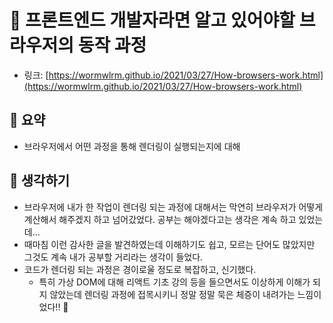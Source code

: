 # 🎡 프론트엔드 개발자라면 알고 있어야할 브라우저의 동작 과정

- 링크: [https://wormwlrm.github.io/2021/03/27/How-browsers-work.html](https://wormwlrm.github.io/2021/03/27/How-browsers-work.html)

## 📝 요약 
- 브라우저에서 어떤 과정을 통해 렌더링이 실행되는지에 대해 


## 🤔 생각하기   
- 브라우저에 내가 한 작업이 렌더링 되는 과정에 대해서는 막연히 브라우저가 어떻게 계산해서 해주겠지 하고 넘어갔었다. 공부는 해야겠다고는 생각은 계속 하고 있었는데...
- 때마침 이런 감사한 글을 발견하였는데 이해하기도 쉽고, 모르는 단어도 많았지만 그것도 계속 내가 공부할 거리라는 생각이 들었다.  
- 코드가 렌더링 되는 과정은 경이로울 정도로 복잡하고, 신기했다. 
  - 특히 가상 DOM에 대해 리액트 기초 강의 등을 들으면서도 이상하게 이해가 되지 않았는데 렌더링 과정에 접목시키니 정말 정말 묵은 체증이 내려가는 느낌이었다!! 🤩
